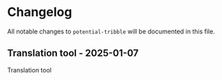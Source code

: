 # Changelog

All notable changes to `potential-tribble` will be documented in this file.

## Translation tool - 2025-01-07

Translation tool

